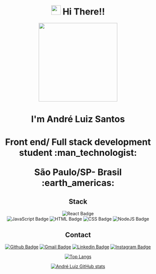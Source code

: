 <h1 align="center"><img src="https://emojis.slackmojis.com/emojis/images/1531849430/4246/blob-sunglasses.gif?1531849430" width="30"/> Hi There!! </h1>

<div align="center">
  
   <img src='https://media4.giphy.com/media/unQ3IJU2RG7DO/giphy.gif' width='250'>
   


</div>

<div align="center">
  
  <h1>I'm André Luiz Santos<h1>

<p>Front end/ Full stack development student :man_technologist:</p>
    
 <p>São Paulo/SP- Brasil :earth_americas:</p>
</div>

<div align="center">
  
  ## Stack
  
  ![React Badge](https://img.shields.io/badge/react-DD0031?style=for-the-badge&logo=react&logoColor=white)  
  ![JavaScript Badge](https://img.shields.io/badge/JavaScript-F7DF1E?style=for-the-badge&logo=javascript&logoColor=black)
  ![HTML Badge](https://img.shields.io/badge/HTML-239120?style=for-the-badge&logo=html5&logoColor=white)
  ![CSS Badge](https://img.shields.io/badge/CSS-239120?&style=for-the-badge&logo=css3&logoColor=white)
  ![NodeJS Badge](https://img.shields.io/badge/Node.js-43853D?style=for-the-badge&logo=node.js&logoColor=white)
  
  ## Contact
  
  [![Github Badge](https://img.shields.io/badge/GitHub-100000?style=for-the-badge&logo=github&logoColor=white)](https://github.com/DehLuizSantos)
  [![Gmail Badge](https://img.shields.io/badge/Gmail-D14836?style=for-the-badge&logo=gmail&logoColor=white)](mailto:and_consul@outlook.com)
  [![Linkedin Badge](https://img.shields.io/badge/LinkedIn-0077B5?style=for-the-badge&logo=linkedin&logoColor=white)](https://www.linkedin.com/in/andr%C3%A9-luiz-844207102/)
  [![Instagram Badge](https://img.shields.io/badge/Instagram-E4405F?style=for-the-badge&logo=instagram&logoColor=white)](https://www.instagram.com/and_bas7/)
  
  
</div>

<div align="center">
  
  [![Top Langs](https://github-readme-stats.vercel.app/api/top-langs/?username=DehLuizSantos&layout=compact)](https://github.com/DehLuizSantos)

</div>

<div align="center">
  
  [![André Luiz GitHub stats](https://github-readme-stats.vercel.app/api?username=DehLuizSantos&hide=contribs,issues&show_icons=true)](https://github.com/DehLuizSantos)
  
</div>
